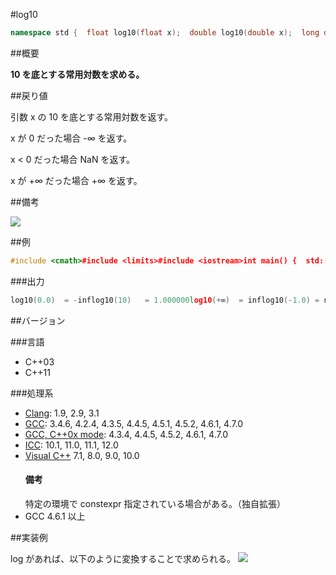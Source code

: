 #log10
```cpp
namespace std {  float log10(float x);  double log10(double x);  long double log10(long double x);  template<class Integral>  double log10(Integral x);   // C++11}
```

##概要

<b>10 を底とする常用対数を求める。</b>


##戻り値

引数 x の 10 を底とする常用対数を返す。

x が 0 だった場合 -∞ を返す。

x < 0 だった場合 NaN を返す。

x が +∞ だった場合 +∞ を返す。



##備考

![](https://github.com/cpprefjp/image/raw/master/reference/cmath/log10/log10.png)



##例

```cpp
#include <cmath>#include <limits>#include <iostream>int main() {  std::cout << std::fixed;  std::cout << "log10(0.0)  = " << std::log10(0.0) << std::endl;  std::cout << "log10(10)   = " << std::log10(10) << std::endl;  std::cout << "log10(+∞)  = " << std::log10(std::numeric_limits<double>::infinity()) << std::endl;  std::cout << "log10(-1.0) = " << std::log10(-1.0) << std::endl;}
```

###出力

```cpp
log10(0.0)  = -inflog10(10)   = 1.000000log10(+∞)  = inflog10(-1.0) = nan
```

##バージョン


###言語


- C++03
- C++11



###処理系

- [Clang](/implementation#clang.md): 1.9, 2.9, 3.1
- [GCC](/implementation#gcc.md): 3.4.6, 4.2.4, 4.3.5, 4.4.5, 4.5.1, 4.5.2, 4.6.1, 4.7.0
- [GCC, C++0x mode](/implementation#gcc.md): 4.3.4, 4.4.5, 4.5.2, 4.6.1, 4.7.0
- [ICC](/implementation#icc.md): 10.1, 11.0, 11.1, 12.0
- [Visual C++](/implementation#visual_cpp.md) 7.1, 8.0, 9.0, 10.0<h4>備考</h4>
特定の環境で constexpr 指定されている場合がある。（独自拡張）
- GCC 4.6.1 以上



##実装例

log があれば、以下のように変換することで求められる。
![](https://github.com/cpprefjp/image/raw/master/reference/cmath/log10/log10_formula.png)

